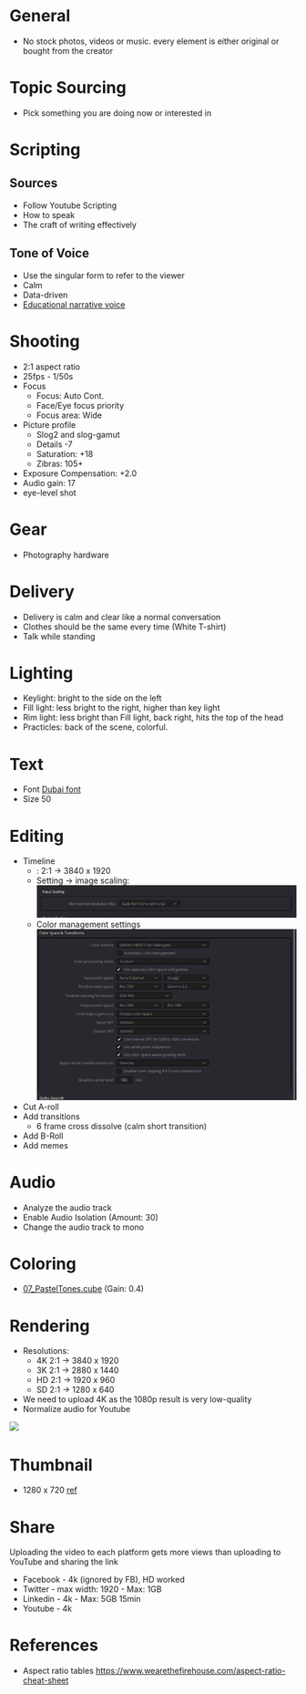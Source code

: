 # General

+ No stock photos, videos or music. every element is either original or bought from the creator


# Topic Sourcing

- Pick something you are doing now or interested in

# Scripting

## Sources
- Follow Youtube Scripting
- How to speak
- The craft of writing effectively

## Tone of Voice
+ Use the singular form to refer to the viewer
+ Calm
+ Data-driven
+ [Educational narrative voice ](https://youtu.be/wfUT6eY0Krw?t=910)

# Shooting

+ 2:1 aspect ratio
+ 25fps - 1/50s
+ Focus
  + Focus: Auto Cont.
  + Face/Eye focus priority
  + Focus area: Wide
+ Picture profile
  + Slog2 and slog-gamut
  + Details -7
  + Saturation: +18
  + Zibras: 105+
+ Exposure Compensation: +2.0
+ Audio gain: 17
+ eye-level shot

# Gear 

- Photography hardware

# Delivery
+ Delivery is calm and clear like a normal conversation
+ Clothes should be the same every time (White T-shirt)
+ Talk while standing

# Lighting
  + Keylight: bright to the side on the left
  + Fill light: less bright to the right, higher than key light
  + Rim light: less bright than Fill light, back right, hits the top of the head
  + Practicles: back of the scene, colorful.

# Text 
+ Font [Dubai font](https://dubaifont.com/)
+ Size 50
  
# Editing
+ Timeline
  + : 2:1 -> 3840 x 1920
  + Setting -> image scaling: ![](/public/428d2a3654e60d521ce41452a2bf6c85d042363803efd6dcee9ffe391d3fcdcf.png)
  + Color management settings ![](/public/eb33c0249a71efc1b6a2c4aa62a6291c6246658b61da15b838f6e681cc3ea0f5.png)
+ Cut A-roll
+ Add transitions
  + 6 frame cross dissolve (calm short transition)
+ Add B-Roll
+ Add memes

# Audio
+ Analyze the audio track
+ Enable Audio Isolation (Amount: 30)
+ Change the audio track to mono

# Coloring
+ [07_PastelTones.cube](/public/7af475ea75433d86a859afea3ac6ce0371ee54407e2ed68158c7ba2fcead9603.cube)  (Gain: 0.4)

# Rendering
- Resolutions:
  - 4K 2:1 -> 3840 x 1920
  - 3K 2:1 -> 2880 x 1440
  - HD 2:1 -> 1920 x 960
  - SD 2:1 -> 1280 x 640
- We need to upload 4K as the 1080p result is very low-quality
- Normalize audio for Youtube

![](/public/701f2fe428c184e7332547ad6fc1de39c682ca7cf290bd119432c4c3c280603e.png)

# Thumbnail
+ 1280 x 720 [ref](https://support.google.com/youtube/answer/72431)

# Share
Uploading the video to each platform gets more views than uploading to YouTube and sharing the link

+ Facebook - 4k (ignored by FB), HD worked
+ Twitter - max width: 1920 - Max: 1GB 
+ Linkedin - 4k - Max: 5GB 15min 
+ Youtube - 4k

# References
+ Aspect ratio tables https://www.wearethefirehouse.com/aspect-ratio-cheat-sheet
